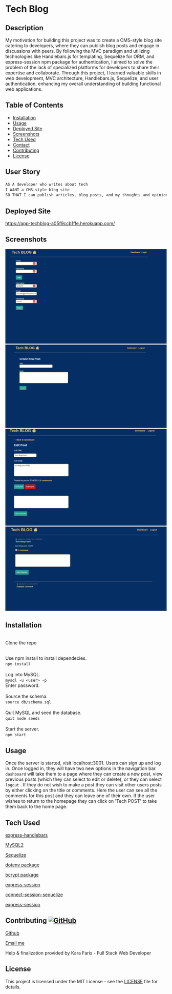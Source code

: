 # Tech Blog


## Description
My motivation for building this project was to create a CMS-style blog site catering to developers, where they can publish blog posts and engage in discussions with peers. By following the MVC paradigm and utilizing technologies like Handlebars.js for templating, Sequelize for ORM, and express-session npm package for authentication, I aimed to solve the problem of the lack of specialized platforms for developers to share their expertise and collaborate. Through this project, I learned valuable skills in web development, MVC architecture, Handlebars.js, Sequelize, and user authentication, enhancing my overall understanding of building functional web applications.

## Table of Contents

- [Installation](#installation)
- [Usage](#usage)
- [Deployed Site](#deployed-site)
- [Screenshots](#sceenshots)
- [Tech Used](#tech-used)
- [Contact](#contributing)
- [Contributing](#contributing)
- [License](#license)



## User Story

```md
AS A developer who writes about tech
I WANT a CMS-style blog site
SO THAT I can publish articles, blog posts, and my thoughts and opinions
```
## Deployed Site
https://app-techblog-a05f9ccb1ffe.herokuapp.com/

## Screenshots
![techblog-login-dashboard](assets\techblog-logindashboard.png)
![techblog-create-a-post](assets\techblog_createpost.jpg)
![techblog-edit-a-post](assets\techblog_editpost.jpg)
![techblog-view-post](assets\techblog_viewpost.jpg)

## Installation
<br />Clone the repo  <br />

<br />Use npm install to install dependecies. <br />
  `npm install` <br />
<br />Log into MySQL. <br />
  `mysql -u <user> -p ` <br />
Enter password. <br />
<br />Source the schema. <br />
  `source db/schema.sql` <br />
<br />Quit MySQL and seed the database.  <br />
  `quit
  node seeds`  <br />
<br />Start the server. <br />
  `npm start`

## Usage
Once the server is started, visit localhost:3001. Users can sign up and log in. 
Once logged in, they will have two new options in the navigation bar. `dashboard` will take them to a page where they can create a new post, view previous posts (which they can select to edit or delete), or they can select `logout` . If they do not wish to make a post they can visit other users posts by either clicking on the title or comments. 
Here the user can see all the comments for this post and they can leave one of their own. If the user wishes to return to the homepage they can click on 'Tech POST' to take them back to the home page.

## Tech Used

[express-handlebars](https://www.npmjs.com/package/express-handlebars)

[MySQL2](https://www.npmjs.com/package/mysql2) 

[Sequelize](https://www.npmjs.com/package/sequelize)

[dotenv package](https://www.npmjs.com/package/dotenv)

[bcrypt package](https://www.npmjs.com/package/bcrypt)

[express-session](https://www.npmjs.com/package/express-session)

[connect-session-sequelize](https://www.npmjs.com/package/connect-session-sequelize)

[express-session](https://www.npmjs.com/package/express-session)


## Contributing [![GitHub](https://badgen.net/badge/icon/github?icon=github&label)](https://github.com)

[Github](https://github.com/Lyman17)

[Email me](BrianLMusic@yahoo.com)

Help & finalization provided by Kara Faris - Full Stack Web Developer
## License

This project is licensed under the MIT License - see the [LICENSE](LICENSE) file for details.